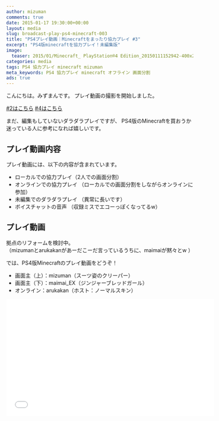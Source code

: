 ```yaml
---
author: mizuman
comments: true
date: 2015-01-17 19:30:00+00:00
layout: media
slug: broadcast-play-ps4-minecraft-003
title: "PS4プレイ動画｜Minecraftをまったり協力プレイ #3"
excerpt: "PS4版minecraftを協力プレイ！未編集版"
image:
  teaser: 2015/01/Minecraft_ PlayStation®4 Edition_20150111152942-400x250.png  #400x250.png
categories: media
tags: PS4 協力プレイ minecraft mizuman
meta_keywords: PS4 協力プレイ minecraft オフライン 画面分割
ads: true
---
```


こんにちは。みずまんです。
プレイ動画の撮影を開始しました。

[#2はこちら](/2015/01/17/broadcast-play-ps4-minecraft-002/)
[#4はこちら](/2015/01/17/broadcast-play-ps4-minecraft-004/)

まだ、編集もしていないダラダラプレイですが、
PS4版のMinecraftを買おうか迷っている人に参考になれば嬉しいです。

## プレイ動画内容

プレイ動画には、以下の内容が含まれています。

* ローカルでの協力プレイ（2人での画面分割）
* オンラインでの協力プレイ
  （ローカルでの画面分割をしながらオンラインに参加）
* 未編集でのダラダラプレイ
  （異常に長いです）
* ボイスチャットの音声
  （収録ミスでエコーっぽくなってるw）

## プレイ動画

拠点のリフォームを検討中。  
（mizumanとarukakanがあーだこーだ言っているうちに、maimaiが黙々とw
）

では、PS4版Minecraftのプレイ動画をどうぞ！

* 画面主（上）：mizuman（スーツ姿のクリーパー）
* 画面主（下）：maimai_EX（ジンジャーブレッドガール）
* オンライン：arukakan（ホスト：ノーマルスキン）

<iframe width="560" height="315" src="//www.youtube.com/embed/L6Gh5oK4Lj0" frameborder="0" allowfullscreen></iframe>
